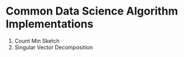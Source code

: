 # Common Data Science Algorithm Implementations
1) Count Min Sketch
2) Singular Vector Decomposition
